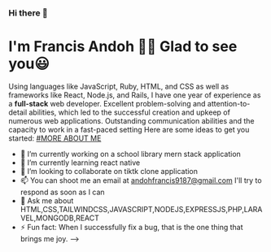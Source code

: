 ### Hi there 👋
# I'm Francis Andoh 🙋🏼 Glad to see you😃

Using languages like JavaScript, Ruby, HTML, and CSS as well as frameworks like React, Node.js, and Rails, I have one year of experience as a **full-stack** web developer. Excellent problem-solving and attention-to-detail abilities, which led to the successful creation and upkeep of numerous web applications. Outstanding communication abilities and the capacity to work in a fast-paced setting
Here are some ideas to get you started:
<ins>#MORE ABOUT ME</ins>
- 🔭 I’m currently working on a school library  mern  stack application
- 🌱 I’m currently learning  react native
- 👯 I’m looking to collaborate on  tiktk clone application
- 📫 You can shoot me an email at  andohfrancis9187@gmail.com I'll try to respond as soon as I can
- 💬 Ask me about  HTML,CSS,TAILWINDCSS,JAVASCRIPT,NODEJS,EXPRESSJS,PHP,LARAVEL,MONGODB,REACT
- ⚡ Fun fact: When I successfully fix a bug, that is the one thing that brings me joy.
-->



